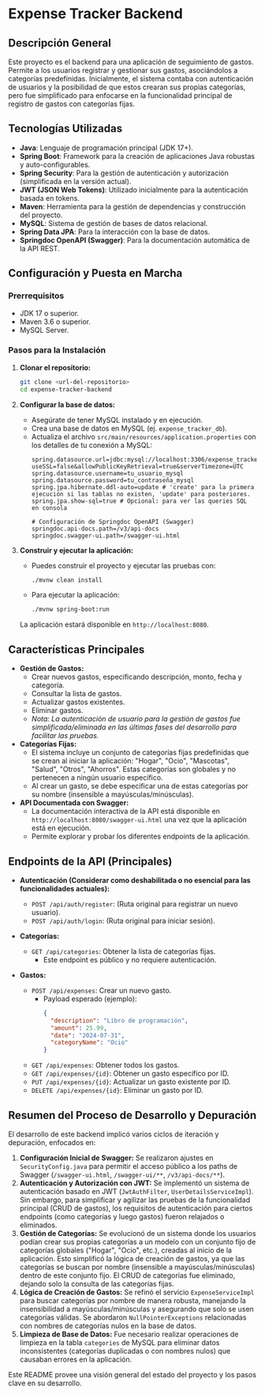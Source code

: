 # Expense Tracker Backend

## Descripción General

Este proyecto es el backend para una aplicación de seguimiento de gastos. Permite a los usuarios registrar y gestionar sus gastos, asociándolos a categorías predefinidas. Inicialmente, el sistema contaba con autenticación de usuarios y la posibilidad de que estos crearan sus propias categorías, pero fue simplificado para enfocarse en la funcionalidad principal de registro de gastos con categorías fijas.

## Tecnologías Utilizadas

*   **Java**: Lenguaje de programación principal (JDK 17+).
*   **Spring Boot**: Framework para la creación de aplicaciones Java robustas y auto-configurables.
*   **Spring Security**: Para la gestión de autenticación y autorización (simplificada en la versión actual).
*   **JWT (JSON Web Tokens)**: Utilizado inicialmente para la autenticación basada en tokens.
*   **Maven**: Herramienta para la gestión de dependencias y construcción del proyecto.
*   **MySQL**: Sistema de gestión de bases de datos relacional.
*   **Spring Data JPA**: Para la interacción con la base de datos.
*   **Springdoc OpenAPI (Swagger)**: Para la documentación automática de la API REST.

## Configuración y Puesta en Marcha

### Prerrequisitos

*   JDK 17 o superior.
*   Maven 3.6 o superior.
*   MySQL Server.

### Pasos para la Instalación

1.  **Clonar el repositorio:**
    ```bash
    git clone <url-del-repositorio>
    cd expense-tracker-backend
    ```

2.  **Configurar la base de datos:**
    *   Asegúrate de tener MySQL instalado y en ejecución.
    *   Crea una base de datos en MySQL (ej. `expense_tracker_db`).
    *   Actualiza el archivo `src/main/resources/application.properties` con los detalles de tu conexión a MySQL:
        ```properties
        spring.datasource.url=jdbc:mysql://localhost:3306/expense_tracker_db?useSSL=false&allowPublicKeyRetrieval=true&serverTimezone=UTC
        spring.datasource.username=tu_usuario_mysql
        spring.datasource.password=tu_contraseña_mysql
        spring.jpa.hibernate.ddl-auto=update # 'create' para la primera ejecución si las tablas no existen, 'update' para posteriores.
        spring.jpa.show-sql=true # Opcional: para ver las queries SQL en consola

        # Configuración de Springdoc OpenAPI (Swagger)
        springdoc.api-docs.path=/v3/api-docs
        springdoc.swagger-ui.path=/swagger-ui.html
        ```

3.  **Construir y ejecutar la aplicación:**
    *   Puedes construir el proyecto y ejecutar las pruebas con:
        ```bash
        ./mvnw clean install
        ```
    *   Para ejecutar la aplicación:
        ```bash
        ./mvnw spring-boot:run
        ```
    La aplicación estará disponible en `http://localhost:8080`.

## Características Principales

*   **Gestión de Gastos:**
    *   Crear nuevos gastos, especificando descripción, monto, fecha y categoría.
    *   Consultar la lista de gastos.
    *   Actualizar gastos existentes.
    *   Eliminar gastos.
    *   *Nota: La autenticación de usuario para la gestión de gastos fue simplificada/eliminada en las últimas fases del desarrollo para facilitar las pruebas.*
*   **Categorías Fijas:**
    *   El sistema incluye un conjunto de categorías fijas predefinidas que se crean al iniciar la aplicación: "Hogar", "Ocio", "Mascotas", "Salud", "Otros", "Ahorros". Estas categorías son globales y no pertenecen a ningún usuario específico.
    *   Al crear un gasto, se debe especificar una de estas categorías por su nombre (insensible a mayúsculas/minúsculas).
*   **API Documentada con Swagger:**
    *   La documentación interactiva de la API está disponible en `http://localhost:8080/swagger-ui.html` una vez que la aplicación está en ejecución.
    *   Permite explorar y probar los diferentes endpoints de la aplicación.

## Endpoints de la API (Principales)

*   **Autenticación (Considerar como deshabilitada o no esencial para las funcionalidades actuales):**
    *   `POST /api/auth/register`: (Ruta original para registrar un nuevo usuario).
    *   `POST /api/auth/login`: (Ruta original para iniciar sesión).

*   **Categorías:**
    *   `GET /api/categories`: Obtener la lista de categorías fijas.
        *   Este endpoint es público y no requiere autenticación.

*   **Gastos:**
    *   `POST /api/expenses`: Crear un nuevo gasto.
        *   Payload esperado (ejemplo):
            ```json
            {
              "description": "Libro de programación",
              "amount": 25.99,
              "date": "2024-07-31",
              "categoryName": "Ocio"
            }
            ```
    *   `GET /api/expenses`: Obtener todos los gastos.
    *   `GET /api/expenses/{id}`: Obtener un gasto específico por ID.
    *   `PUT /api/expenses/{id}`: Actualizar un gasto existente por ID.
    *   `DELETE /api/expenses/{id}`: Eliminar un gasto por ID.

## Resumen del Proceso de Desarrollo y Depuración

El desarrollo de este backend implicó varios ciclos de iteración y depuración, enfocados en:

1.  **Configuración Inicial de Swagger:** Se realizaron ajustes en `SecurityConfig.java` para permitir el acceso público a los paths de Swagger (`/swagger-ui.html`, `/swagger-ui/**`, `/v3/api-docs/**`).
2.  **Autenticación y Autorización con JWT:** Se implementó un sistema de autenticación basado en JWT (`JwtAuthFilter`, `UserDetailsServiceImpl`). Sin embargo, para simplificar y agilizar las pruebas de la funcionalidad principal (CRUD de gastos), los requisitos de autenticación para ciertos endpoints (como categorías y luego gastos) fueron relajados o eliminados.
3.  **Gestión de Categorías:** Se evolucionó de un sistema donde los usuarios podían crear sus propias categorías a un modelo con un conjunto fijo de categorías globales ("Hogar", "Ocio", etc.), creadas al inicio de la aplicación. Esto simplificó la lógica de creación de gastos, ya que las categorías se buscan por nombre (insensible a mayúsculas/minúsculas) dentro de este conjunto fijo. El CRUD de categorías fue eliminado, dejando solo la consulta de las categorías fijas.
4.  **Lógica de Creación de Gastos:** Se refinó el servicio `ExpenseServiceImpl` para buscar categorías por nombre de manera robusta, manejando la insensibilidad a mayúsculas/minúsculas y asegurando que solo se usen categorías válidas. Se abordaron `NullPointerExceptions` relacionadas con nombres de categorías nulos en la base de datos.
5.  **Limpieza de Base de Datos:** Fue necesario realizar operaciones de limpieza en la tabla `categories` de MySQL para eliminar datos inconsistentes (categorías duplicadas o con nombres nulos) que causaban errores en la aplicación.

Este README provee una visión general del estado del proyecto y los pasos clave en su desarrollo. 